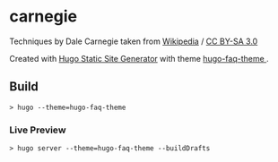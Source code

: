 carnegie
=====

Techniques by Dale Carnegie taken from [Wikipedia](https://en.wikipedia.org/wiki/How_to_Win_Friends_and_Influence_People) / [CC BY-SA 3.0](https://creativecommons.org/licenses/by-sa/3.0/)

Created with [Hugo Static Site Generator](https://github.com/spf13/hugo) with theme [hugo-faq-theme
](https://github.com/aerohub/hugo-faq-theme).


## Build
```
> hugo --theme=hugo-faq-theme
```

### Live Preview
```
> hugo server --theme=hugo-faq-theme --buildDrafts

```
